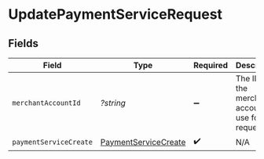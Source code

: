 # UpdatePaymentServiceRequest


## Fields

| Field                                                   | Type                                                    | Required                                                | Description                                             | Example                                                 |
| ------------------------------------------------------- | ------------------------------------------------------- | ------------------------------------------------------- | ------------------------------------------------------- | ------------------------------------------------------- |
| `merchantAccountId`                                     | *?string*                                               | :heavy_minus_sign:                                      | The ID of the merchant account to use for this request. | default                                                 |
| `paymentServiceCreate`                                  | [PaymentServiceCreate](./PaymentServiceCreate.md)       | :heavy_check_mark:                                      | N/A                                                     |                                                         |